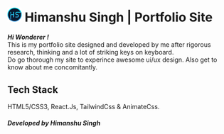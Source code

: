# <img src="./src/components/images/HS C9.png" alt="HS logo" width="32px"> Himanshu Singh | Portfolio Site

***Hi Wonderer !***  
This is my portfolio site designed and developed by me after rigorous research, thinking and a lot of striking keys on keyboard.  
Do go thorough my site to experince awesome ui/ux design. Also get to know about me concomitantly.    

## Tech Stack
 HTML5/CSS3, React.Js, TailwindCss & AnimateCss. 

#### _Developed by Himanshu Singh_